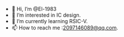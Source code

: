- 👋 Hi, I’m @El-1983
- 👀 I’m interested in IC design.
- 🌱 I’m currently learning RSIC-V.
- 📫 How to reach me :2097146089@qq.com.

<!---
El-1983/El-1983 is a ✨ special ✨ repository because its `README.md` (this file) appears on your GitHub profile.
You can click the Preview link to take a look at your changes.
--->
